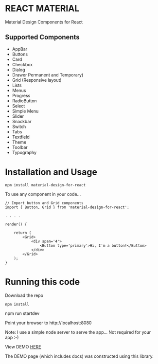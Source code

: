 # REACT MATERIAL
Material Design Components for React

## Supported Components
* AppBar 
* Buttons 
* Card 
* Checkbox 
* Dialog 
* Drawer Permanent and Temporary)
* Grid (Responsive layout)
* Lists
* Menus
* Progress
* RadioButton 
* Select 
* Simple Menu 
* Slider
* Snackbar
* Switch 
* Tabs 
* Textfield
* Theme 
* Toolbar
* Typography

# Installation and Usage

```
npm install material-design-for-react
```

To use any component in your code...


```
// Import button and Grid components
import { Button, Grid } from 'material-design-for-react';

. . . .

render() {

    return (
        <Grid>
            <div span='4'>
                <Button type='primary'>Hi, I'm a button!</Button>
            </div>
        </Grid>
    );
}
```
# Running this code
Download the repo
```
npm install
```
npm run startdev

Point your browser to http://localhost:8080

Note: I use a simple node server to serve the app... Not required for your app :-)

View DEMO <a href=https://reactmaterial.herokuapp.com/>HERE</a>

The DEMO page (which includes docs) was constructed using this library.